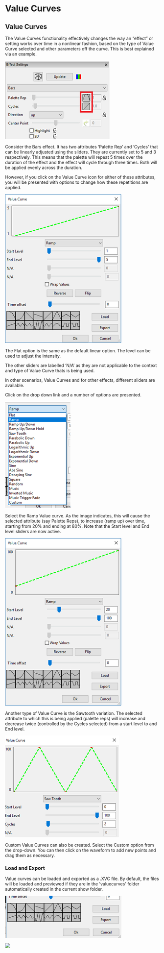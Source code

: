 # Value Curves

## Value Curves

The Value Curves functionality effectively changes the way an “effect” or setting works over time in a nonlinear fashion, based on the type of Value Curve selected and other parameters off the curve. This is best explained via an example.

![](<../../.gitbook/assets/image (432).png>)

Consider the Bars effect. It has two attributes ‘Palette Rep’ and ‘Cycles’ that can be linearly adjusted using the sliders. They are currently set to 5 and 3 respectively. This means that the palette will repeat 5 times over the duration of the effect and the effect will cycle through three times. Both will be applied evenly across the duration.

However, if you click on the Value Curve icon for either of these attributes, you will be presented with options to change how these repetitions are applied.

![Value Curve Dialog](<../../.gitbook/assets/image (537).png>)

The Flat option is the same as the default linear option. The level can be used to adjust the intensity.

The other sliders are labelled ‘N/A’ as they are not applicable to the context and type of Value Curve thats is being used.

In other scenarios, Value Curves and for other effects, different sliders are available.

Click on the drop down link and a number of options are presented.

![Value Curve Types](<../../.gitbook/assets/image (547).png>)

Select the Ramp Value curve. As the image indicates, this will cause the selected attribute (say Palette Reps), to increase (ramp up) over time, starting from 20% and ending at 80%. Note that the Start level and End level sliders are now active.

![](<../../.gitbook/assets/image (943).png>)

Another type of Value Curve is the Sawtooth variation. The selected attribute to which this is being applied (palette reps) will increase and decrease twice (controlled by the Cycles selected) from a start level to and End level.

![](<../../.gitbook/assets/image (493).png>)

Custom Value Curves can also be created. Select the Custom option from the drop-down. You can then click on the waveform to add new points and drag them as necessary.

### Load and Export

Value curves can be loaded and exported as a .XVC file. By default, the files will be loaded and previewed if they are in the 'valuecurves' folder automatically created in the current show folder.

![](<../../.gitbook/assets/image (659).png>)

![](<../../.gitbook/assets/image (808).png>)
